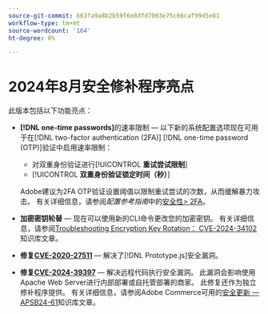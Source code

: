 ```yaml
---
source-git-commit: b63fa9a8b2b59f6e8dfd7003e75c66caf99d5e81
workflow-type: tm+mt
source-wordcount: '164'
ht-degree: 0%

---
```

# 2024年8月安全修补程序亮点

此版本包括以下功能亮点：

* **[!DNL one-time passwords]**&#x200B;的速率限制 — 以下新的系统配置选项现在可用于在[!DNL two-factor authentication (2FA)] [!DNL one-time password (OTP)]验证中启用速率限制：

   * 对双重身份验证进行&#x200B;[!UICONTROL **重试尝试限制**]
   * [!UICONTROL **双重身份验证锁定时间（秒）**]

  Adobe建议为2FA OTP验证设置阈值以限制重试尝试的次数，从而缓解暴力攻击。 有关详细信息，请参阅&#x200B;_配置参考指南_&#x200B;中的[安全性> 2FA](https://experienceleague.adobe.com/zh-hans/docs/commerce-admin/config/security/2fa)。<!-- AC-12095 -->

* **加密密钥轮替** — 现在可以使用新的CLI命令更改您的加密密钥。 有关详细信息，请参阅[Troubleshooting Encryption Key Rotation： CVE-2024-34102](https://experienceleague.adobe.com/zh-hans/docs/commerce-knowledge-base/kb/troubleshooting/known-issues-patches-attached/troubleshooting-encryption-key-rotation-cve-2024-34102)知识库文章。

* **修复[CVE-2020-27511](https://nvd.nist.gov/vuln/detail/CVE-2020-27511)** — 解决了[!DNL Prototype.js]安全漏洞。<!-- AC-11936 -->

* **修复[CVE-2024-39397](https://nvd.nist.gov/vuln/detail/CVE-2024-39397)** — 解决远程代码执行安全漏洞。 此漏洞会影响使用Apache Web Server进行内部部署或自托管部署的商家。 此修复还作为独立修补程序提供。 有关详细信息，请参阅Adobe Commerce可用的[安全更新 — APSB24-61](https://experienceleague.adobe.com/zh-hans/docs/commerce-knowledge-base/kb/troubleshooting/known-issues-patches-attached/security-update-available-for-adobe-commerce-apsb24-61)知识库文章。<!-- ACSD-60551 -->
